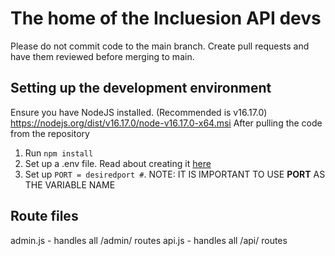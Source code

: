 # The home of the Incluesion API devs

Please do not commit code to the main branch. Create pull requests and have them reviewed before merging to main.

## Setting up the development environment

Ensure you have NodeJS installed. (Recommended is v16.17.0) https://nodejs.org/dist/v16.17.0/node-v16.17.0-x64.msi
After pulling the code from the repository
1. Run ```npm install```
2. Set up a .env file. Read about creating it [here](https://www.codementor.io/@parthibakumarmurugesan/what-is-env-how-to-set-up-and-run-a-env-file-in-node-1pnyxw9yxj) 
3. Set up ```PORT = desiredport #```. NOTE: IT IS IMPORTANT TO USE **PORT** AS THE VARIABLE NAME

## Route files

admin.js - handles all /admin/ routes
api.js - handles all /api/ routes

